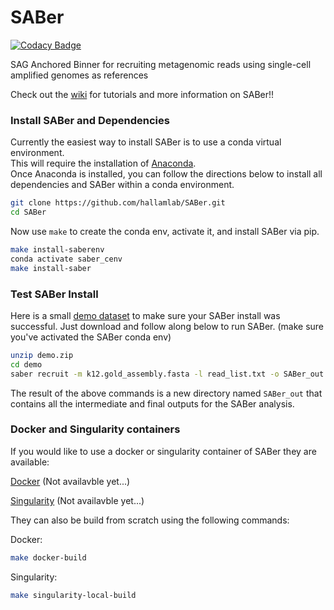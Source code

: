 # SABer

[![Codacy Badge](https://api.codacy.com/project/badge/Grade/1a2954edef114b81a583bb23ffba2ace)](https://app.codacy.com/gh/hallamlab/SABer?utm_source=github.com&utm_medium=referral&utm_content=hallamlab/SABer&utm_campaign=Badge_Grade_Dashboard)

SAG Anchored Binner for recruiting metagenomic reads using single-cell amplified genomes as references

Check out the [wiki](https://github.com/hallamlab/SABer/wiki) for tutorials and more information on SABer!!

### Install SABer and Dependencies
Currently the easiest way to install SABer is to use a conda virtual environment.  
This will require the installation of [Anaconda](https://www.anaconda.com/download).  
Once Anaconda is installed, you can follow the directions below to install all dependencies and SABer within a conda environment.
```sh
git clone https://github.com/hallamlab/SABer.git
cd SABer
```
 Now use `make` to create the conda env, activate it, and install SABer via pip.
```sh
make install-saberenv
conda activate saber_cenv
make install-saber
```

### Test SABer Install
Here is a small [demo dataset](https://drive.google.com/file/d/1yUoPpoNRl6-CZHkRoUYDbikBJk4yC-3V/view?usp=sharing) to make sure your SABer install was successful.
Just download and follow along below to run SABer. (make sure you've activated the SABer conda env)
```sh
unzip demo.zip
cd demo
saber recruit -m k12.gold_assembly.fasta -l read_list.txt -o SABer_out -s SAG
```
The result of the above commands is a new directory named `SABer_out` that contains all the intermediate and final outputs for the SABer analysis. 

### Docker and Singularity containers
If you would like to use a docker or singularity container of SABer they are available:

[Docker](not_available_yet) (Not availavble yet...)

[Singularity](not_available_yet) (Not availavble yet...)

They can also be build from scratch using the following commands:

Docker:
```sh
make docker-build
```
Singularity:
```sh
make singularity-local-build
``` 
